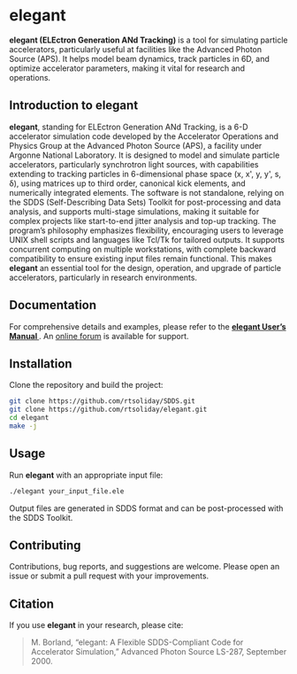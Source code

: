 # elegant

**elegant (ELEctron Generation ANd Tracking)** is a tool for simulating particle accelerators, particularly useful at facilities like the Advanced Photon Source (APS). It helps model beam dynamics, track particles in 6D, and optimize accelerator parameters, making it vital for research and operations.

## Introduction to elegant

**elegant**, standing for ELEctron Generation ANd Tracking, is a 6-D accelerator simulation code developed by the Accelerator Operations and Physics Group at the Advanced Photon Source (APS), a facility under Argonne National Laboratory. It is designed to model and simulate particle accelerators, particularly synchrotron light sources, with capabilities extending to tracking particles in 6-dimensional phase space (x, x', y, y', s, δ), using matrices up to third order, canonical kick elements, and numerically integrated elements. The software is not standalone, relying on the SDDS (Self-Describing Data Sets) Toolkit for post-processing and data analysis, and supports multi-stage simulations, making it suitable for complex projects like start-to-end jitter analysis and top-up tracking.
The program’s philosophy emphasizes flexibility, encouraging users to leverage UNIX shell scripts and languages like Tcl/Tk for tailored outputs. It supports concurrent computing on multiple workstations, with complete backward compatibility to ensure existing input files remain functional. This makes **elegant** an essential tool for the design, operation, and upgrade of particle accelerators, particularly in research environments.

## Documentation

For comprehensive details and examples, please refer to the **[elegant User’s Manual ](https://ops.aps.anl.gov/manuals/elegant_latest/elegant.pdf)**.
An [online forum](https://www3.aps.anl.gov/forums/elegant) is available for support.

## Installation

Clone the repository and build the project:

```bash
git clone https://github.com/rtsoliday/SDDS.git
git clone https://github.com/rtsoliday/elegant.git
cd elegant
make -j
```

## Usage

Run **elegant** with an appropriate input file:

```bash
./elegant your_input_file.ele
```

Output files are generated in SDDS format and can be post-processed with the SDDS Toolkit.

## Contributing

Contributions, bug reports, and suggestions are welcome. Please open an issue or submit a pull request with your improvements.

## Citation

If you use **elegant** in your research, please cite:

> M. Borland, “elegant: A Flexible SDDS-Compliant Code for Accelerator Simulation,” Advanced Photon Source LS-287, September 2000.

